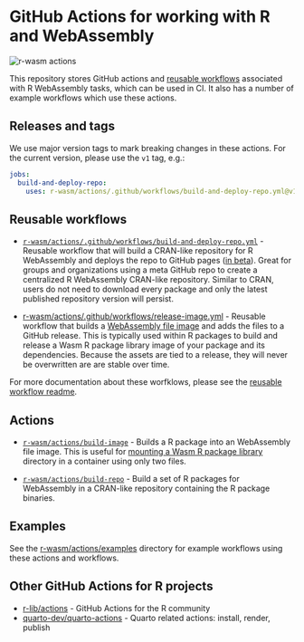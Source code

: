 # GitHub Actions for working with R and WebAssembly

![r-wasm actions](https://github.com/r-wasm/actions/actions/workflows/_testing.yml/badge.svg)

This repository stores GitHub actions and [reusable workflows](https://docs.github.com/en/actions/using-workflows/reusing-workflows) associated with R WebAssembly tasks, which can be used in CI. It also has a number of example workflows which use these actions.

## Releases and tags

We use major version tags to mark breaking changes in these actions. For the current version, please use the `v1` tag, e.g.:

```yaml
jobs:
  build-and-deploy-repo:
    uses: r-wasm/actions/.github/workflows/build-and-deploy-repo.yml@v1
```

## Reusable workflows

* [`r-wasm/actions/.github/workflows/build-and-deploy-repo.yml`](https://github.com/r-wasm/actions/tree/main/.github/workflows#build-and-deploy-repo.yml) - Reusable workflow that will build a CRAN-like repository for R WebAssembly and deploys the repo to GitHub pages ([in beta](https://github.com/actions/upload-pages-artifact)). Great for groups and organizations using a meta GitHub repo to create a centralized R WebAssembly CRAN-like repository. Similar to CRAN, users do not need to download every package and only the latest published repository version will persist.


* [r-wasm/actions/.github/workflows/release-image.yml](https://github.com/r-wasm/actions/tree/main/.github/workflows#release-image.yml) - Reusable workflow that builds a [WebAssembly file image](https://docs.r-wasm.org/webr/latest/mounting.html) and adds the files to a GitHub release. This is typically used within R packages to build and release a Wasm R package library image of your package and its dependencies. Because the assets are tied to a release, they will never be overwritten are are stable over time.

For more documentation about these worfklows, please see the [reusable workflow readme](https://github.com/r-wasm/actions/tree/main/.github/workflows).



## Actions

* [`r-wasm/actions/build-image`](https://github.com/r-wasm/actions/tree/main/build-image) - Builds a R package into an WebAssembly file image. This is useful for [mounting a Wasm R package library](https://docs.r-wasm.org/webr/latest/mounting.html) directory in a container using only two files.

* [`r-wasm/actions/build-repo`](https://github.com/r-wasm/actions/tree/main/build-wasm-packages) - Build a set of R packages for WebAssembly in a CRAN-like repository containing the R package binaries.

## Examples

See the [r-wasm/actions/examples](https://github.com/r-wasm/actions/tree/main/examples) directory for example workflows using these actions and workflows.

## Other GitHub Actions for R projects

* [r-lib/actions](https://github.com/r-lib/actions) - GitHub Actions for the R community
* [quarto-dev/quarto-actions](https://github.com/quarto-dev/quarto-actions) - Quarto related actions: install, render, publish
